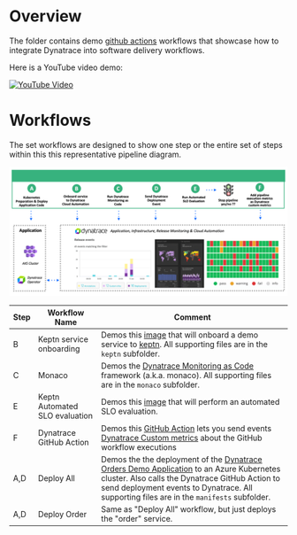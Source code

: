 # Overview 

The folder contains demo [github actions](https://github.com/features/actions) workflows that showcase how to integrate Dynatrace into software delivery workflows.

Here is a YouTube video demo:

[![YouTube Video](https://img.youtube.com/vi/sr_bKKfEKFA/0.jpg)](https://www.youtube.com/watch?v=sr_bKKfEKFA)

# Workflows

The set workflows are designed to show one step or the entire set of steps within this this representative pipeline diagram.

![app](./images/workflow.png)

| Step | Workflow Name | Comment |
| ---- | ------------------- | -------- |
| B | Keptn service onboarding | Demos this [image](https://github.com/keptn-sandbox/keptn-quality-gate-bash) that will onboard a demo service to [keptn](https://www.keptn.sh). All supporting files are in the `keptn` subfolder.|
| C | Monaco | Demos the [Dynatrace Monitoring as Code](https://github.com/dynatrace-oss/dynatrace-monitoring-as-code) framework (a.k.a. monaco).  All supporting files are in the `monaco` subfolder. |
| E | Keptn Automated SLO evaluation | Demos this [image](https://github.com/keptn-sandbox/keptn-quality-gate-bash) that will perform an automated SLO evaluation.   |
| F | Dynatrace GitHub Action | Demos this [GitHub Action](https://github.com/marketplace/actions/dynatraceaction) lets you send events [Dynatrace Custom metrics](https://www.dynatrace.com/news/blog/simplify-observability-for-all-your-custom-metrics-part-2-oneagent-metric-api/) about the GitHub workflow executions | 
| A,D | Deploy All | Demos the the deployment of the [Dynatrace Orders Demo Application](https://github.com/dt-orders/overview) to an Azure Kubernetes cluster.  Also calls the Dynatrace GitHub Action to send deployment events to Dynatrace. All supporting files are in the `manifests` subfolder. |
| A,D | Deploy Order | Same as "Deploy All" workflow, but just deploys the "order" service. |
